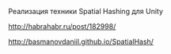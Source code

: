 Реализация техники Spatial Hashing для Unity

http://habrahabr.ru/post/182998/

http://basmanovdaniil.github.io/SpatialHash/
